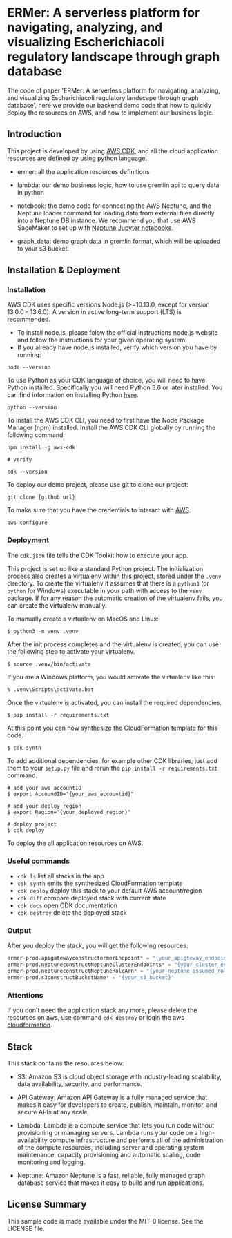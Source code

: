 
# ERMer: A serverless platform for navigating, analyzing, and visualizing Escherichiacoli regulatory landscape through graph database

The code of paper 'ERMer: A serverless platform for navigating, analyzing, and visualizing Escherichiacoli regulatory landscape through graph database', here we provide our backend demo code that how to quickly deploy the resources on AWS, and how to implement our business logic. 

## Introduction

This project is developed by using [AWS CDK](https://aws.amazon.com/cdk/), and all the cloud application resources are defined by using python language. 

+   ermer: all the application resources definitions

+   lambda: our demo business logic, how to use gremlin api to query data in python

+   notebook: the demo code for connecting the AWS Neptune, and the Neptune loader command for loading data from external files directly into a Neptune DB instance. We recommend you that use AWS SageMaker to set up with [Neptune Jupyter notebooks](https://docs.aws.amazon.com/neptune/latest/userguide/graph-notebooks.html).

+   graph_data: demo graph data in gremlin format, which will be uploaded to your s3 bucket.

## Installation & Deployment 

### Installation

AWS CDK uses specific versions Node.js (>=10.13.0, except for version 13.0.0 - 13.6.0). A version in active long-term support (LTS) is recommended.

+   To install node.js, please folow the official instructions node.js website and follow the instructions for your given operating system.
+   If you already have node.js installed, verify which version you have by running:

```
node --version
```

To use Python as your CDK language of choice, you will need to have Python installed. Specifically you will need Python 3.6 or later installed. You can find information on installing Python [here](https://www.python.org/downloads/).

```
python --version
```

To install the AWS CDK CLI, you need to first have the Node Package Manager (npm) installed. Install the AWS CDK CLI globally by running the following command:

```
npm install -g aws-cdk

# verify

cdk --version
```

To deploy our demo project, please use git to clone our project:

```
git clone {github url}
```

To make sure that you have the credentials to interact with [AWS](https://docs.aws.amazon.com/cli/latest/userguide/cli-configure-quickstart.html).

```
aws configure
```

### Deployment

The `cdk.json` file tells the CDK Toolkit how to execute your app.

This project is set up like a standard Python project.  The initialization
process also creates a virtualenv within this project, stored under the `.venv`
directory.  To create the virtualenv it assumes that there is a `python3`
(or `python` for Windows) executable in your path with access to the `venv`
package. If for any reason the automatic creation of the virtualenv fails,
you can create the virtualenv manually.

To manually create a virtualenv on MacOS and Linux:

```
$ python3 -m venv .venv
```

After the init process completes and the virtualenv is created, you can use the following
step to activate your virtualenv.

```
$ source .venv/bin/activate
```

If you are a Windows platform, you would activate the virtualenv like this:

```
% .venv\Scripts\activate.bat
```

Once the virtualenv is activated, you can install the required dependencies.

```
$ pip install -r requirements.txt
```

At this point you can now synthesize the CloudFormation template for this code.

```
$ cdk synth
```

To add additional dependencies, for example other CDK libraries, just add
them to your `setup.py` file and rerun the `pip install -r requirements.txt`
command.

```
# add your aws accountID
$ export AccoundID="{your_aws_accountid}"

# add your deploy region
$ export Region="{your_deployed_region}"

# deploy project
$ cdk deploy
```

To deploy the all application resources on AWS.

### Useful commands

 * `cdk ls`          list all stacks in the app
 * `cdk synth`       emits the synthesized CloudFormation template
 * `cdk deploy`      deploy this stack to your default AWS account/region
 * `cdk diff`        compare deployed stack with current state
 * `cdk docs`        open CDK documentation
 * `cdk destroy`    delete the deployed stack   

### Output

After you deploy the stack, you will get the following resources:

``` python
ermer-prod.apigatewayconstructermerEndpoint* = "{your_apigteway_endpoint}"
ermer-prod.neptuneconstructNeptuneClusterEndpoints* = "{your_cluster_endpoint}"
ermer-prod.neptuneconstructNeptuneRoleArn* = "{your_neptune_assumed_role}"
ermer-prod.s3constructBucketName* = "{your_s3_bucket}"


```

### Attentions

If you don't need the application stack any more, please delete the resources on aws, use command `cdk destroy` or login the aws [cloudformation](https://us-east-1.console.aws.amazon.com/cloudformation/).

## Stack

This stack contains the resources below:

+   S3: Amazon S3 is cloud object storage with industry-leading scalability, data availability, security, and performance.

+   API Gateway: Amazon API Gateway is a fully managed service that makes it easy for developers to create, publish, maintain, monitor, and secure APIs at any scale.

+   Lambda: Lambda is a compute service that lets you run code without provisioning or managing servers. Lambda runs your code on a high-availability compute infrastructure and performs all of the administration of the compute resources, including server and operating system maintenance, capacity provisioning and automatic scaling, code monitoring and logging. 

+   Neptune: Amazon Neptune is a fast, reliable, fully managed graph database service that makes it easy to build and run applications.

## License Summary

This sample code is made available under the MIT-0 license. See the LICENSE file.